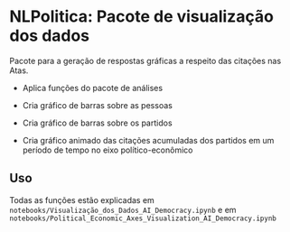 # NLPolitica: Pacote de visualização dos dados

Pacote para a geração de respostas gráficas a respeito das citações nas Atas.

- Aplica funções do pacote de análises

- Cria gráfico de barras sobre as pessoas

- Cria gráfico de barras sobre os partidos

- Cria gráfico animado das citações acumuladas dos partidos em um período de tempo no eixo político-econômico

## Uso

Todas as funções estão explicadas em ```notebooks/Visualização_dos_Dados_AI_Democracy.ipynb``` e em ```notebooks/Political_Economic_Axes_Visualization_AI_Democracy.ipynb```